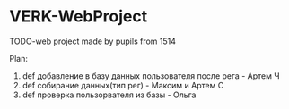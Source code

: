 # VERK-WebProject
TODO-web project made by pupils from 1514


Plan:

1) def добавление в базу данных пользователя после рега - Артем Ч
2) def собирание данных(тип рег) - Максим и Артем С
3) def проверка пользорвателя из базы - Ольга
